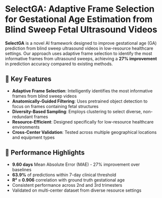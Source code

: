 # SelectGA: Adaptive Frame Selection for Gestational Age Estimation from Blind Sweep Fetal Ultrasound Videos


**SelectGA** is a novel AI framework designed to improve gestational age (GA) prediction from blind sweep ultrasound videos in low-resource healthcare settings. Our approach uses adaptive frame selection to identify the most informative frames from ultrasound sweeps, achieving a **27% improvement** in prediction accuracy compared to existing methods.

## 🎯 Key Features

- **Adaptive Frame Selection**: Intelligently identifies the most informative frames from blind sweep videos
- **Anatomically-Guided Filtering**: Uses pretrained object detection to focus on frames containing fetal structures  
- **Diversity-Based Sampling**: Employs clustering to select diverse, non-redundant frames
- **Resource-Efficient**: Designed specifically for low-resource healthcare environments
- **Cross-Center Validation**: Tested across multiple geographical locations and equipment types

## 🚀 Performance Highlights

- **9.60 days** Mean Absolute Error (MAE) - 27% improvement over baselines
- **63.9%** of predictions within 7-day clinical threshold
- **R² = 0.906** correlation with ground truth gestational age
- Consistent performance across 2nd and 3rd trimesters
- Validated on multi-center dataset from diverse resource settings
